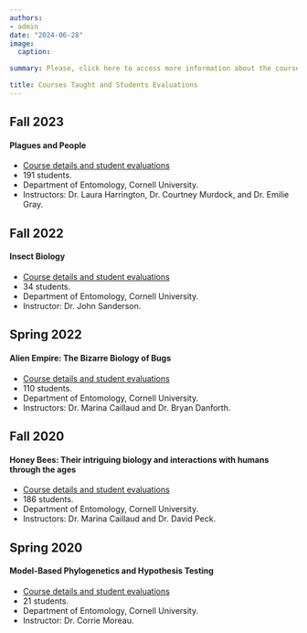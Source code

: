 ```yaml
---
authors:
- admin
date: "2024-06-28"
image:
  caption:

summary: Please, click here to access more information about the courses I have taught as a Graduate Teaching Assistant and to read a summary of my student evaluations.

title: Courses Taught and Students Evaluations
---
```


## Fall 2023
#### Plagues and People
 - [Course details and student evaluations](/PnP.pdf)
 - 191 students. 
 - Department of Entomology, Cornell University. 
 - Instructors: Dr. Laura Harrington, Dr. Courtney Murdock, and Dr. Emilie Gray.

## Fall 2022
#### Insect Biology
 - [Course details and student evaluations](/IB.pdf)
 - 34 students. 
 - Department of Entomology, Cornell University. 
 - Instructor: Dr. John Sanderson.

## Spring 2022
#### Alien Empire: The Bizarre Biology of Bugs
 - [Course details and student evaluations](/AE.pdf)
 - 110 students.
 - Department of Entomology, Cornell University. 
 - Instructors: Dr. Marina Caillaud and Dr. Bryan Danforth.

## Fall 2020
#### Honey Bees: Their intriguing biology and interactions with humans through the ages
 - [Course details and student evaluations](/HB.pdf)
 - 186 students. 
 - Department of Entomology, Cornell University. 
 - Instructors: Dr. Marina Caillaud and Dr. David Peck.

## Spring 2020
#### Model-Based Phylogenetics and Hypothesis Testing
 - [Course details and student evaluations](/MBP.pdf)
 - 21 students. 
 - Department of Entomology, Cornell University.
 - Instructor: Dr. Corrie Moreau.
